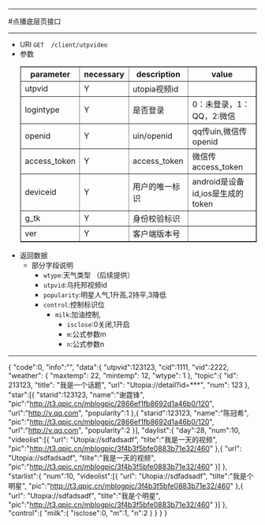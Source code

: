 ***
#点播底层页接口
***
* URI `GET	/client/utpvideo`
* 参数
	<table border="1">
	<tr>
		<th>parameter</th><th>necessary</th><th>description</th><th>value</th>
	</tr>
    <tr>
    	<td>utpvid</td><td>Y</td><td>utopia视频id</td><td></td>
    </tr>
	<tr>
    	<td>logintype</td><td>Y</td><td>是否登录</td><td>0：未登录，1：QQ，2:微信</td>
    </tr>
	<tr>
    	<td>openid</td><td>Y</td><td>uin/openid</td><td>qq传uin,微信传openid</td>
    </tr>
	<tr>
    	<td>access_token</td><td>Y</td><td>access_token</td><td>微信传access_token</td>
    </tr>
	<tr>
    	<td>deviceid</td><td>Y</td><td>用户的唯一标识</td><td>android是设备id,ios是生成的token</td>
    </tr>
	<tr>
    	<td>g_tk</td><td>Y</td><td>身份校验标识</td><td></td>
    </tr>
	<tr>
    	<td>ver</td><td>Y</td><td>客户端版本号</td><td></td>
    </tr>
	</table>
* 返回数据
	* 部分字段说明
		* `wtype`:天气类型 （后续提供）
		* `utpvid`:乌托邦视频id
		* `popularity`:明星人气,1升高,2持平,3降低
		* `control`:控制标识位
			* `milk`:加油控制,
				* `isclose`:0关闭,1开启
				* `m`:公式参数m
				* `n`:公式参数n
***
{
    "code":0,
    "info":"",
    "data":{
        "utpvid":123123,
        "cid":1111,
        "vid":2222,
        "weather": {
            "maxtemp": 22,
            "mintemp": 12,
            "wtype": 1
        },
        "topic":{
            "id": 213123,
            "title": "我是一个话题",
            "url": "Utopia://detail?id=***",
            "num": 123
        },
        "star":[{
            "starid":123123,
            "name":"谢霆锋",
            "pic":"http://t3.qpic.cn/mblogpic/2866ef1fb8692d1a46b0/120",
            "url":"http://v.qq.com",
            "popularity":1
        },{
            "starid":123123,
            "name":"陈冠希",
            "pic":"http://t3.qpic.cn/mblogpic/2866ef1fb8692d1a46b0/120",
            "url":"http://v.qq.com",
            "popularity":2
        }],
        "daylist":{
            "day":28,
            "num":10,
            "videolist":[{
                "url": "Utopia://sdfadsadf",
                "tilte":"我是一天的视频",
                "pic":"http://t3.qpic.cn/mblogpic/3f4b3f5bfe0883b71e32/460"
            },{
                "url": "Utopia://sdfadsadf",
                "tilte":"我是一天的视频",
                "pic":"http://t3.qpic.cn/mblogpic/3f4b3f5bfe0883b71e32/460"
            }]
        },
        "starlist":{
            "num":10,
            "videolist":[{
                "url": "Utopia://sdfadsadf",
                "tilte":"我是个明星",
                "pic":"http://t3.qpic.cn/mblogpic/3f4b3f5bfe0883b71e32/460"
            },{
                "url": "Utopia://sdfadsadf",
                "tilte":"我是个明星",
                "pic":"http://t3.qpic.cn/mblogpic/3f4b3f5bfe0883b71e32/460"
            }]
        },
        "control":{
            "milk":{
                "isclose":0,
                "m":1,
                "n":2
            }
        }
    }
}